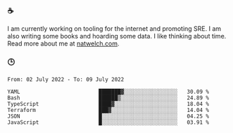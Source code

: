 ### ☕

I am currently working on tooling for the internet and promoting SRE. I am also writing some books and hoarding some data. I like thinking about time. Read more about me at [natwelch.com](https://natwelch.com).

### 🕒

<!--START_SECTION:waka-->

```text
From: 02 July 2022 - To: 09 July 2022

YAML                         ███████▓░░░░░░░░░░░░░░░░░   30.09 %
Bash                         ██████▒░░░░░░░░░░░░░░░░░░   24.89 %
TypeScript                   ████▓░░░░░░░░░░░░░░░░░░░░   18.04 %
Terraform                    ███▓░░░░░░░░░░░░░░░░░░░░░   14.04 %
JSON                         █░░░░░░░░░░░░░░░░░░░░░░░░   04.25 %
JavaScript                   █░░░░░░░░░░░░░░░░░░░░░░░░   03.91 %
```

<!--END_SECTION:waka-->
